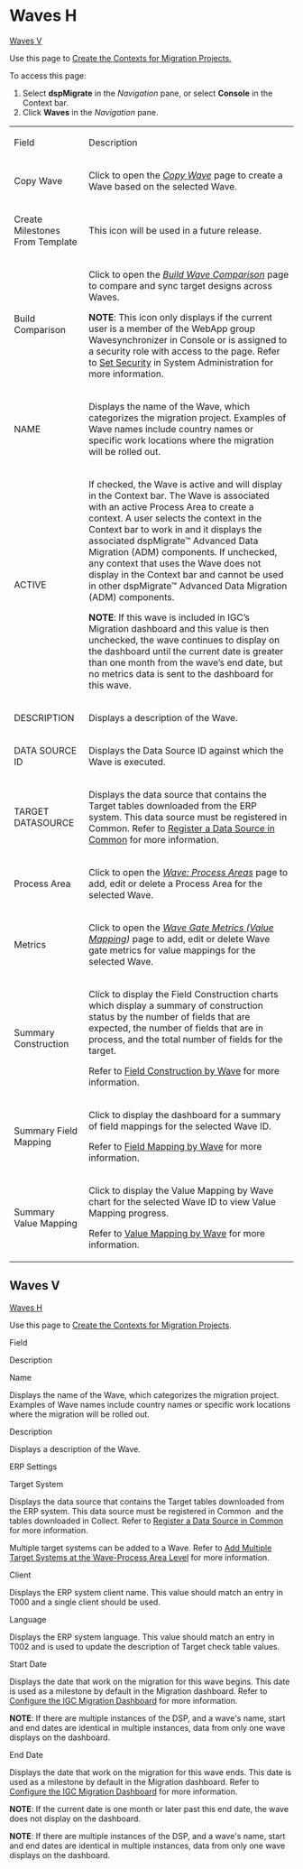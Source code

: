 # <span id="Waves_H"></span>Waves H

[Waves V](#Waves_V)

<div class="use">

Use this page to [Create the Contexts for Migration
Projects.](../Use_Cases/Create_Contexts_for_Migration_Projects.htm)

</div>

To access this page:

1.  Select <span style="font-weight: bold;">dspMigrate</span> in the
    <span style="font-style: italic;">Navigation</span> pane, or select
    <span style="font-weight: bold;">Console</span> in the Context bar.
2.  Click <span style="font-weight: bold;">Waves</span> in the
    <span style="font-style: italic;">Navigation</span> pane.

<table>
<tbody>
<tr class="odd">
<td><p>Field</p></td>
<td><p>Description</p></td>
</tr>
<tr class="even">
<td><p>Copy Wave</p></td>
<td><p>Click to open the <span style="font-style: italic;"><a href="Copy_Wave.htm">Copy Wave</a></span> page to create a Wave based on the selected Wave.</p></td>
</tr>
<tr class="odd">
<td><p>Create Milestones From Template</p></td>
<td><p>This icon will be used in a future release.</p></td>
</tr>
<tr class="even">
<td><p>Build Comparison</p></td>
<td><p>Click to open the <em><a href="Build_Wave_Comparison.htm">Build Wave Comparison</a></em> page to compare and sync target designs across Waves.</p>
<p><strong>NOTE</strong>: This icon only displays if the current user is a member of the WebApp group Wavesynchronizer in Console or is assigned to a security role with access to the page. Refer to <a href="../../../Platform/Sys_Admin/Use_Cases/Setting_security.htm">Set Security</a> in System Administration for more information.</p></td>
</tr>
<tr class="odd">
<td><p>NAME</p></td>
<td><p>Displays the name of the Wave, which categorizes the migration project. Examples of Wave names include country names or specific work locations where the migration will be rolled out.</p></td>
</tr>
<tr class="even">
<td><p>ACTIVE</p></td>
<td><p>If checked, the Wave is active and will display in the Context bar. The Wave is associated with an active Process Area to create a context. A user selects the context in the Context bar to work in and it displays the associated dspMigrate™ Advanced Data Migration (ADM) components. If unchecked, any context that uses the Wave does not display in the Context bar and cannot be used in other dspMigrate™ Advanced Data Migration (ADM) components.</p>
<p><strong>NOTE</strong>: If this wave is included in IGC’s Migration dashboard and this value is then unchecked, the wave continues to display on the dashboard until the current date is greater than one month from the wave’s end date, but no metrics data is sent to the dashboard for this wave.</p></td>
</tr>
<tr class="odd">
<td><p>DESCRIPTION</p></td>
<td><p>Displays a description of the Wave.</p></td>
</tr>
<tr class="even">
<td><p>DATA SOURCE ID</p></td>
<td><p>Displays the Data Source ID against which the Wave is executed.</p></td>
</tr>
<tr class="odd">
<td><p>TARGET DATASOURCE</p></td>
<td><p>Displays the data source that contains the Target tables downloaded from the ERP system. This data source must be registered in Common. Refer to <a href="../../../Platform/Common/Use_Cases/Register_a_Data_Source_in_Common.htm">Register a Data Source in Common</a> for more information.</p></td>
</tr>
<tr class="even">
<td><p>Process Area</p></td>
<td><p>Click to open the <em><a href="Wave_Process_Areas.htm"><em>Wave: Process Areas</em></a></em> page to add, edit or delete a Process Area for the selected Wave.</p></td>
</tr>
<tr class="odd">
<td><p>Metrics</p></td>
<td><p>Click to open the <em><a href="Wave_Gate_Metrics_Value_Mapping_H.htm">Wave Gate Metrics (Value Mapping</a>)</em> page to add, edit or delete Wave gate metrics for value mappings for the selected Wave.</p></td>
</tr>
<tr class="even">
<td><p>Summary Construction</p></td>
<td><p>Click to display the Field Construction charts which display a summary of construction status by the number of fields that are expected, the number of fields that are in process, and the total number of fields for the target.</p>
<p>Refer to <a href="../../Construct/Use_Cases/Field_Construction_by_Wave.htm">Field Construction by Wave</a> for more information.</p></td>
</tr>
<tr class="odd">
<td><p>Summary Field Mapping</p></td>
<td><p>Click to display the dashboard for a summary of field mappings for the selected Wave ID.</p>
<p>Refer to <a href="../../Map/Use_Cases/Field_Mapping_by_Wave.htm">Field Mapping by Wave</a> for more information.</p></td>
</tr>
<tr class="even">
<td><p>Summary Value Mapping</p></td>
<td><p>Click to display the Value Mapping by Wave chart for the selected Wave ID to view Value Mapping progress.</p>
<p>Refer to <a href="../../Map/Use_Cases/Value_Mapping_by_Wave.htm">Value Mapping by Wave</a> for more information.</p></td>
</tr>
</tbody>
</table>

## <span id="Waves_V"></span>Waves V

[Waves H](#Waves_H)

<div class="use">

Use this page to [Create the Contexts for Migration
Projects](../Use_Cases/Create_Contexts_for_Migration_Projects.htm).

</div>

Field

Description

Name

Displays the name of the Wave, which categorizes the migration project.
Examples of Wave names include country names or specific work locations
where the migration will be rolled out.

Description

Displays a description of the Wave.

ERP Settings

Target System

Displays the data source that contains the Target tables downloaded from
the ERP system. This data source must be registered in Common  and the
tables downloaded in Collect. Refer to [Register a Data Source in
Common](../../../Platform/Common/Use_Cases/Register_a_Data_Source_in_Common.htm)
for more information.

Multiple target systems can be added to a Wave. Refer to [Add Multiple
Target Systems at the Wave-Process Area
Level](../Use_Cases/Add_Multiple_Target_Systems.htm) for more
information.

Client

Displays the ERP system client name. This value should match an entry in
T000 and a single client should be used.

Language

Displays the ERP system language. This value should match an entry in
T002 and is used to update the description of Target check table values.

Start Date

Displays the date that work on the migration for this wave begins. This
date is used as a milestone by default in the Migration dashboard. Refer
to [Configure the IGC Migration
Dashboard](../../../Platform/Agent_Int/Use_Cases/Configure_the_Migration_Dashboard.htm)
for more information.

**NOTE**: If there are multiple instances of the DSP, and a wave's name,
start and end dates are identical in multiple instances, data from only
one wave displays on the dashboard.

End Date

Displays the date that work on the migration for this wave ends. This
date is used as a milestone by default in the Migration dashboard. Refer
to [Configure the IGC Migration
Dashboard](../../../Platform/Agent_Int/Use_Cases/Configure_the_Migration_Dashboard.htm)
for more information.

**NOTE**: If the current date is one month or later past this end date,
the wave does not display on the dashboard.

**NOTE**: If there are multiple instances of the DSP, and a wave's name,
start and end dates are identical in multiple instances, data from only
one wave displays on the dashboard.
